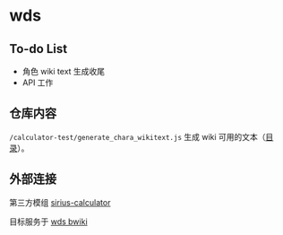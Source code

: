 # wds
## To-do List
- 角色 wiki text 生成收尾
- API 工作

## 仓库内容
`/calculator-test/generate_chara_wikitext.js` 生成 wiki 可用的文本（[目录](./calculator-test/out)）。

## 外部连接
第三方模组 [sirius-calculator](https://github.com/xfl03/sirius-calculator)

目标服务于 [wds bwiki](https://wiki.biligame.com/worlddaistar/%E9%A6%96%E9%A1%B5)
